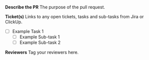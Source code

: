 **Describe the PR**
The purpose of the pull request.

**Ticket(s)**
Links to any open tickets, tasks and sub-tasks from Jira or ClickUp.

- [ ] Example Task 1
  - [ ] Example Sub-task 1
  - [ ] Example Sub-task 2

**Reviewers**
Tag your reviewers here.
